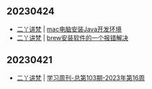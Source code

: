 ## 20230424
- [二丫讲梵](https://wiki.eryajf.net/) | [mac电脑安装Java开发环境](https://wiki.eryajf.net/pages/4aee10/)
- [二丫讲梵](https://wiki.eryajf.net/) | [brew安装软件的一个报错解决](https://wiki.eryajf.net/pages/62a7c7/)

## 20230421
- [二丫讲梵](https://wiki.eryajf.net/) | [学习周刊-总第103期-2023年第16周](https://wiki.eryajf.net/pages/415247/)

